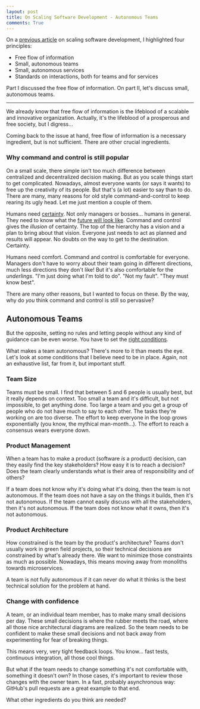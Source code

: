 ```yaml
---
layout: post
title: On Scaling Software Development - Autonomous Teams
comments: True
---
```


On a [previous article](http://jhosm.github.io/2015/07/19/on-scaling/) on scaling software development, I highlighted four principles:

* Free flow of information
* Small, autonomous teams
* Small, autonomous services
* Standards on interactions, both for teams and for services

Part I discussed the free flow of information. On part II, let's discuss small, autonomous teams.

---

We already know that free flow of information is the lifeblood of a scalable and innovative organization. Actually, it's the lifeblood of a prosperous and free society, but I digress...

Coming back to the issue at hand, free flow of information is a necessary ingredient, but is not sufficient. There are other crucial ingredients.

### Why command and control is still popular

On a small scale, there simple isn't too much difference between centralized and decentralized decision making. But as you scale things start to get complicated. Nowadays, almost everyone wants (or says it wants) to free up the creativity of its people. But that's (a lot) easier to say than to do. There are many, many reasons for old style command-and-control to keep rearing its ugly head. Let me just mention a couple of them.

Humans need [certainty](http://lifehacker.com/this-graphic-explains-20-cognitive-biases-that-affect-y-1730901381). Not only managers or bosses... humans in general. They need to know what the [future will look like](http://jhosm.github.io/2015/01/03/on-estimation/). Command and control gives the _illusion_ of certainty. The top of the hierarchy has a vision and a plan to bring about that vision. Everyone just needs to act as planned and results will appear. No doubts on the way to get to the destination. Certainty.

Humans need comfort. Command and control is comfortable for everyone.  Managers don't have to worry about their team going in different directions, much less directions they don't like! But it's also comfortable for the _underlings_. "I'm just doing what I'm told to do". "Not my fault". "They must know best".

There are many other reasons, but I wanted to focus on these. By the way, why do _you_ think command and control is still so pervasive?

## Autonomous Teams

But the opposite, setting no rules and letting people without any kind of guidance can be even worse. You have to set the [right conditions](http://www.slideshare.net/iodboi/contiuously-deploying-culture-20-agile-sland).

What makes a team autonomous? There's more to it than meets the eye. Let's look at some conditions that I believe need to be in place. Again, not an exhaustive list, far from it, but important stuff.

### Team Size

Teams must be small. I find that between 5 and 6 people is usually best, but it really depends on context. Too small a team and it's difficult, but not impossible, to get anything done. Too large a team and you get a group of people who do not have much to say to each other. The tasks they're working on are too diverse. The effort to keep everyone in the loop grows exponentially (you know, the mythical man-month...). The effort to reach a consensus wears everyone down.

### Product Management

When a team has to make a product (software _is_ a product) decision, can they easily find the key stakeholders? How easy it is to reach a decision? Does the team clearly understands what is their area of responsibility and of others?

If a team does not know why it's doing what it's doing, then the team is not autonomous. If the team does not have a say on the things it builds, then it's not autonomous. If the team cannot easily discuss with all the stakeholders, then it's not autonomous. If the team does not know what it owns, then it's not autonomous.

### Product Architecture

How constrained is the team by the product's architecture? Teams don't usually work in green field projects, so their technical decisions are constrained by what's already there. We want to minimize those constraints as much as possible. Nowadays, this means moving away from monoliths towards microservices.

A team is not fully autonomous if it can never do what it thinks is the best technical solution for the problem at hand.

### Change with confidence

A team, or an individual team member, has to make many small decisions per day. These small decisions is where the rubber meets the road, where all those nice architectural diagrams are realized. So the team needs to be confident to make these small decisions and not back away from experimenting for fear of breaking things.

This means very, very tight feedback loops. You know... fast tests, continuous integration, all those cool things.

But what if the team needs to change something it's not comfortable with, something it doesn't own? In those cases, it's important to review those changes with the owner team. In a fast, probably asynchronous way: GitHub's pull requests are a great example to that end.

What other ingredients do you think are needed?
